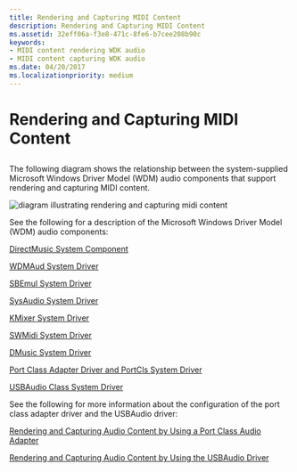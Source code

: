 ```yaml
---
title: Rendering and Capturing MIDI Content
description: Rendering and Capturing MIDI Content
ms.assetid: 32eff06a-f3e8-471c-8fe6-b7cee208b90c
keywords:
- MIDI content rendering WDK audio
- MIDI content capturing WDK audio
ms.date: 04/20/2017
ms.localizationpriority: medium
---
```


# Rendering and Capturing MIDI Content


## <span id="rendering_and_capturing_midi_content"></span><span id="RENDERING_AND_CAPTURING_MIDI_CONTENT"></span>


The following diagram shows the relationship between the system-supplied Microsoft Windows Driver Model (WDM) audio components that support rendering and capturing MIDI content.

![diagram illustrating rendering and capturing midi content](images/midi.png)

See the following for a description of the Microsoft Windows Driver Model (WDM) audio components:

[DirectMusic System Component](user-mode-wdm-audio-components.md#directmusic_system_component)

[WDMAud System Driver](user-mode-wdm-audio-components.md#wdmaud_system_driver)

[SBEmul System Driver](kernel-mode-wdm-audio-components.md#sbemul_system_driver)

[SysAudio System Driver](kernel-mode-wdm-audio-components.md#sysaudio_system_driver)

[KMixer System Driver](kernel-mode-wdm-audio-components.md#kmixer_system_driver)

[SWMidi System Driver](kernel-mode-wdm-audio-components.md#swmidi_system_driver)

[DMusic System Driver](kernel-mode-wdm-audio-components.md#dmusic_system_driver)

[Port Class Adapter Driver and PortCls System Driver](kernel-mode-wdm-audio-components.md#port_class_adapter_driver_and_portcls_system_driver)

[USBAudio Class System Driver](kernel-mode-wdm-audio-components.md#usbaudio_class_system_driver)

See the following for more information about the configuration of the port class adapter driver and the USBAudio driver:

[Rendering and Capturing Audio Content by Using a Port Class Audio Adapter](rendering-and-capturing-audio-content-by-using-a-port-class-audio-adap.md)

[Rendering and Capturing Audio Content by Using the USBAudio Driver](rendering-and-capturing-audio-content-by-using-the-usbaudio-driver.md)

 

 




